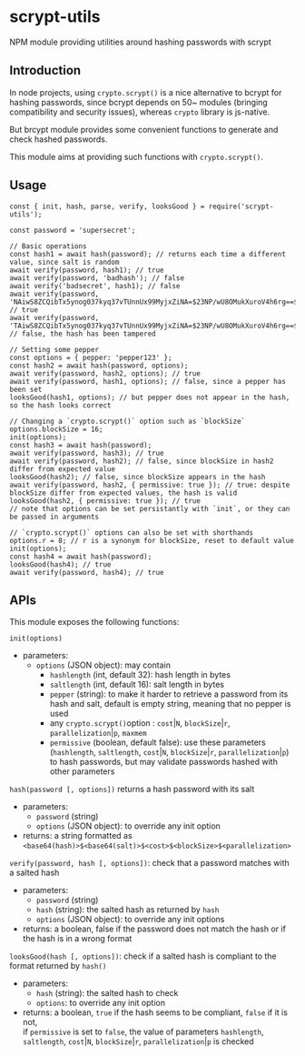 # scrypt-utils
NPM module providing utilities around hashing passwords with scrypt

## Introduction
In node projects, using `crypto.scrypt()` is a nice alternative to bcrypt for hashing passwords, since bcrypt depends on 50~ modules (bringing compatibility and security issues), whereas `crypto` library is js-native.

But brcypt module provides some convenient functions to generate and check hashed passwords.

This module aims at providing such functions with `crypto.scrypt()`.

## Usage
```
const { init, hash, parse, verify, looksGood } = require('scrypt-utils');

const password = 'supersecret';

// Basic operations
const hash1 = await hash(password); // returns each time a different value, since salt is random
await verify(password, hash1); // true
await verify(password, 'badhash'); // false
await verify('badsecret', hash1); // false
await verify(password, 'NAiwS8ZCQibTx5ynog037kyq37vTUnnUx99MyjxZiNA=$23NP/wU8OMukXuroV4h6rg==$16384$8$1'); // true
await verify(password, 'TAiwS8ZCQibTx5ynog037kyq37vTUnnUx99MyjxZiNA=$23NP/wU8OMukXuroV4h6rg==$16384$8$1'); // false, the hash has been tampered

// Setting some pepper
const options = { pepper: 'pepper123' };
const hash2 = await hash(password, options);
await verify(password, hash2, options); // true
await verify(password, hash1, options); // false, since a pepper has been set
looksGood(hash1, options); // but pepper does not appear in the hash, so the hash looks correct

// Changing a `crypto.scrypt()` option such as `blockSize`
options.blockSize = 16;
init(options);
const hash3 = await hash(password);
await verify(password, hash3); // true
await verify(password, hash2); // false, since blockSize in hash2 differ from expected value
looksGood(hash2); // false, since blockSize appears in the hash
await verify(password, hash2, { permissive: true }); // true: despite blockSize differ from expected values, the hash is valid
looksGood(hash2, { permissive: true }); // true
// note that options can be set persistantly with `init`, or they can be passed in arguments

// `crypto.scrypt()` options can also be set with shorthands
options.r = 8; // r is a synonym for blockSize, reset to default value
init(options);
const hash4 = await hash(password);
looksGood(hash4); // true
await verify(password, hash4); // true

```

## APIs

This module exposes the following functions:

`init(options)`
* parameters:
  * `options` (JSON object): may contain
    * `hashlength` (int, default 32): hash length in bytes
    * `saltlength` (int, default 16): salt length in bytes
    * `pepper` (string): to make it harder to retrieve a password from its hash and salt, default is empty string, meaning that no pepper is used
    * any `crypto.scrypt()`option : `cost`|`N`, `blockSize`|`r`, `parallelization`|`p`, `maxmem`
    * `permissive` (boolean, default false): use these parameters (`hashlength`, `saltlength`, `cost`|`N`, `blockSize`|`r`, `parallelization`|`p`) to hash passwords, but may validate passwords hashed with other parameters

`hash(password [, options])` returns a hash password with its salt
* parameters:
  * `password` (string)
  * `options` (JSON object): to override any init option
* returns: a string formatted as `<base64(hash)>$<base64(salt)>$<cost>$<blockSize>$<parallelization>`

`verify(password, hash [, options])`: check that a password matches with a salted hash
* parameters:
  * `password` (string)
  * `hash` (string): the salted hash as returned by `hash`
  * `options` (JSON object): to override any init options
* returns: a boolean, false if the password does not match the hash or if the hash is in a wrong format

`looksGood(hash [, options])`: check if a salted hash is compliant to the format returned by `hash()`
* parameters:
  * `hash` (string): the salted hash to check
  * `options`: to override any init option 
* returns: a boolean, `true` if the hash seems to be compliant, `false` if it is not,  
if `permissive` is set to `false`, the value of parameters `hashlength`, `saltlength`, `cost`|`N`, `blockSize`|`r`, `parallelization`|`p` is checked

